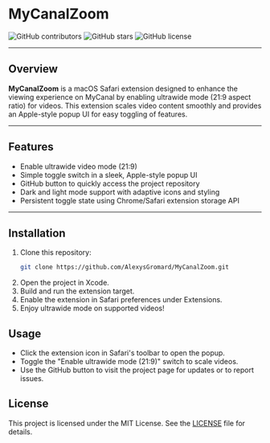 # MyCanalZoom

![GitHub contributors](https://img.shields.io/github/contributors/AlexysGromard/MyCanalZoom)
![GitHub stars](https://img.shields.io/github/stars/AlexysGromard/MyCanalZoom?style=social)
![GitHub license](https://img.shields.io/github/license/AlexysGromard/MyCanalZoom)

---

## Overview

**MyCanalZoom** is a macOS Safari extension designed to enhance the viewing experience on MyCanal by enabling ultrawide mode (21:9 aspect ratio) for videos. This extension scales video content smoothly and provides an Apple-style popup UI for easy toggling of features.

---

## Features

- Enable ultrawide video mode (21:9)
- Simple toggle switch in a sleek, Apple-style popup UI
- GitHub button to quickly access the project repository
- Dark and light mode support with adaptive icons and styling
- Persistent toggle state using Chrome/Safari extension storage API

---

## Installation

1. Clone this repository:
   ```bash
   git clone https://github.com/AlexysGromard/MyCanalZoom.git
    ```
2. Open the project in Xcode.
3. Build and run the extension target.
4. Enable the extension in Safari preferences under Extensions.
5. Enjoy ultrawide mode on supported videos!

## Usage
- Click the extension icon in Safari's toolbar to open the popup.
- Toggle the "Enable ultrawide mode (21:9)" switch to scale videos.
- Use the GitHub button to visit the project page for updates or to report issues.

## License
This project is licensed under the MIT License. See the [LICENSE](LICENSE) file for details.